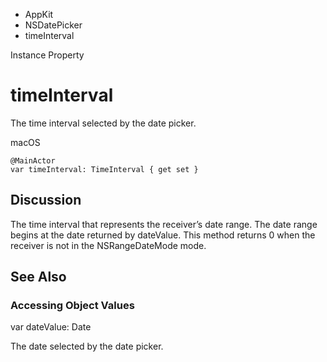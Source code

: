 

- AppKit
- NSDatePicker
-  timeInterval 

Instance Property

# timeInterval

The time interval selected by the date picker.

macOS

``` source
@MainActor
var timeInterval: TimeInterval { get set }
```

## Discussion

The time interval that represents the receiver’s date range. The date range begins at the date returned by dateValue. This method returns 0 when the receiver is not in the NSRangeDateMode mode.

## See Also

### Accessing Object Values

var dateValue: Date

The date selected by the date picker.

